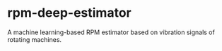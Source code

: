 # rpm-deep-estimator
A machine learning-based RPM estimator based on vibration signals of rotating machines.
